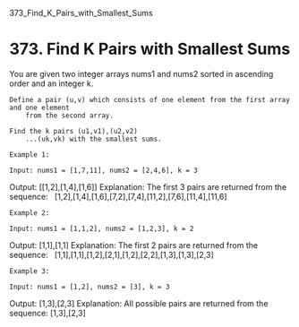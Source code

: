 373_Find_K_Pairs_with_Smallest_Sums
# 373. Find K Pairs with Smallest Sums

You are given two integer arrays nums1 and nums2 sorted in ascending order and
        an integer k.

    Define a pair (u,v) which consists of one element from the first array and one element
        from the second array.

    Find the k pairs (u1,v1),(u2,v2)
        ...(uk,vk) with the smallest sums.

    Example 1:

    Input: nums1 = [1,7,11], nums2 = [2,4,6], k = 3
Output: [[1,2],[1,4],[1,6]]
Explanation: The first 3 pairs are returned from the sequence:
             [1,2],[1,4],[1,6],[7,2],[7,4],[11,2],[7,6],[11,4],[11,6]

    Example 2:

    Input: nums1 = [1,1,2], nums2 = [1,2,3], k = 2
Output: [1,1],[1,1]
Explanation: The first 2 pairs are returned from the sequence:
             [1,1],[1,1],[1,2],[2,1],[1,2],[2,2],[1,3],[1,3],[2,3]

    Example 3:

    Input: nums1 = [1,2], nums2 = [3], k = 3
Output: [1,3],[2,3]
Explanation: All possible pairs are returned from the sequence: [1,3],[2,3]